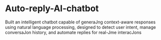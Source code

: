 # Auto-reply-AI-chatbot
Built an intelligent chatbot capable of generaJng context-aware responses using natural language processing, designed to detect user intent, manage conversaJon history, and automate replies for real-Jme interacJons
